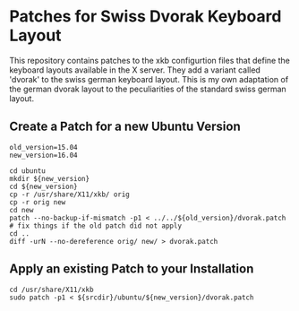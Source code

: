 # Patches for Swiss Dvorak Keyboard Layout

This repository contains patches to the xkb configurtion files that define the keyboard layouts available in the X server. They add a variant called 'dvorak' to the swiss german keyboard layout. This is my own adaptation of the german dvorak layout to the peculiarities of the standard swiss german layout.


## Create a Patch for a new Ubuntu Version

```shell
old_version=15.04
new_version=16.04

cd ubuntu
mkdir ${new_version}
cd ${new_version}
cp -r /usr/share/X11/xkb/ orig
cp -r orig new
cd new
patch --no-backup-if-mismatch -p1 < ../../${old_version}/dvorak.patch
# fix things if the old patch did not apply
cd ..
diff -urN --no-dereference orig/ new/ > dvorak.patch
```

## Apply an existing Patch to your Installation

```shell
cd /usr/share/X11/xkb
sudo patch -p1 < ${srcdir}/ubuntu/${new_version}/dvorak.patch
```
